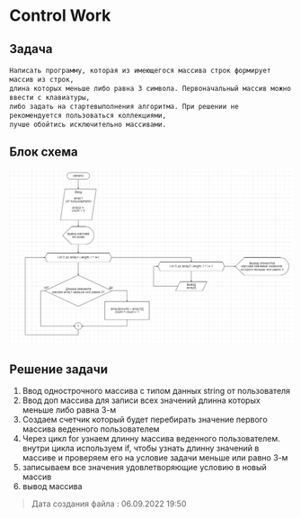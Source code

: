 # Control Work #

## Задача ##

```
Написать программу, которая из имеющегося массива строк формирует массив из строк, 
длина которых меньше либо равна 3 символа. Первоначальный массив можно ввести с клавиатуры,
либо задать на стартевыполнения алгоритма. При решении не рекомендуется пользоваться коллекциями,
лучше обойтись исключительно массивами.
```
## Блок схема ##

![Блок схема](Test_.PNG)

## Решение задачи ##

1. Ввод однострочного массива с типом данных string от пользователя
2. Ввод доп массива для записи всех значений длинна которых меньше либо равна 3-м
3. Создаем счетчик который будет перебирать значение первого массива веденного пользователем
4. Через цикл for узнаем длинну массива веденного пользователем. внутри цикла используем if, чтобы узнать длинну значений в массиве и проверяем его на условие задачи меньше или равно 3-м
5. записываем все значения удовлетворяющие условию в новый массив
6. вывод массива


> Дата создания файла : 06.09.2022  19:50